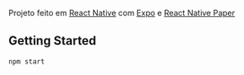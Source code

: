 Projeto feito em [React Native](https://reactnative.dev/) com [Expo](https://expo.dev/) e [React Native Paper](https://reactnativepaper.com/)
## Getting Started

```bash
npm start
```